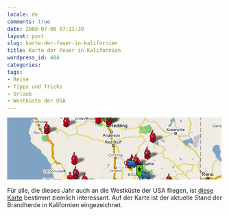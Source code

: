 ```yaml
---
locale: de
comments: true
date: 2008-07-08 07:11:39
layout: post
slug: karte-der-feuer-in-kalifornien
title: Karte der Feuer in Kalifornien
wordpress_id: 484
categories:
tags:
- Reise
- Tipps und Tricks
- Urlaub
- Westküste der USA
---
```


[![](/images/2008-07-08-karte-der-feuer-in-kalifornien/fire-california.png)](http://www.oes.ca.gov/WebPage/oeswebsite.nsf/InteractiveMap?readForm)

Für alle, die dieses Jahr auch an die Westküste der USA fliegen, ist [diese Karte](http://www.oes.ca.gov/WebPage/oeswebsite.nsf/InteractiveMap?readForm)
bestimmt ziemlich interessant. Auf der Karte ist der aktuelle Stand der
Brandherde in Kalifornien eingezeichnet.
